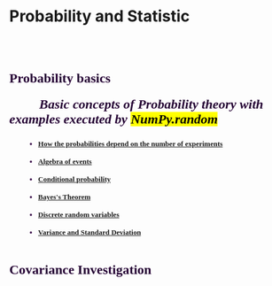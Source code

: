 # Probability and Statistic
 
 <br> <br>
<h2>
   <font size="5" face = "Times New Roma" color='#270336'>
     Probability basics
   </font> 
 </h2>
 
 <h5>
 <font face = "Times New Roma" size="5"  color='#270336' >
    &nbsp;&nbsp;&nbsp;&nbsp; &nbsp;&nbsp;&nbsp;&nbsp;Basic concepts of Probability theory with examples executed by  <mark>NumPy.random</mark>
</font>  
</h5>

<h3 size="2" face = "Times New Roma" color='#3f134f'>
  <font size="2" face = "Times New Roma" color='#3f134f' > 
    <ul style="margin-left: 30px">
      <li><a href='https://daodavid.github.io/maths-behind-ML/pages/html/math/probability-statistic/Probability%20basics.html#head1'>How the probabilities depend on the number of experiments</a> </li><br>
      <li><a href='https://daodavid.github.io/maths-behind-ML/pages/html/math/probability-statistic/Probability%20basics.html#alg'>Algebra of events</a> </li><br>  
      <li><a href='https://daodavid.github.io/maths-behind-ML/pages/html/math/probability-statistic/Probability%20basics.html#cond'>Conditional probability</a> </li><br>  
      <li><a href='https://daodavid.github.io/maths-behind-ML/pages/html/math/probability-statistic/Probability%20basics.html#bayes'> Bayes's Theorem</a> </li><br>
        <li><a href='https://daodavid.github.io/maths-behind-ML/pages/html/math/probability-statistic/Probability%20basics.html#random'>Discrete random variables </a> </li><br> 
         <li><a href='https://daodavid.github.io/maths-behind-ML/pages/html/math/probability-statistic/Probability%20basics.html#expectation'>Variance and Standard Deviation</a> </li><br> 
        
</ul>    
 </font>
</h3>
  
<h2>
   <font size="5" face = "Times New Roma" color='#270336'>
     Covariance Investigation
   </font> 
 </h2>
    
    
